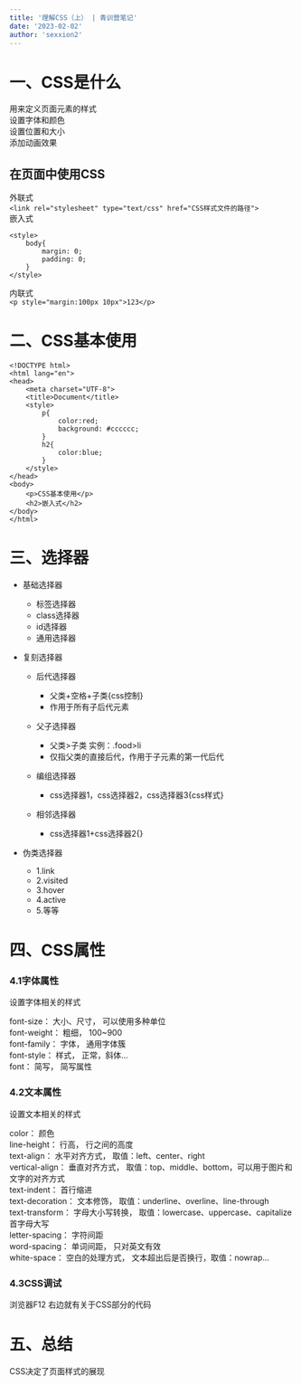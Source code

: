 ```yaml
---
title: '理解CSS（上） | 青训营笔记'
date: '2023-02-02'
author: 'sexxion2'
---
```


# 一、CSS是什么
用来定义页面元素的样式  
设置字体和颜色  
设置位置和大小  
添加动画效果  

## 在页面中使用CSS
外联式  
`<link rel="stylesheet" type="text/css" href="CSS样式文件的路径">
`  
嵌入式
```
<style>
    body{
        margin: 0;
        padding: 0;
    }
</style>
```
内联式  
`<p style="margin:100px 10px">123</p>`  

# 二、CSS基本使用

```
<!DOCTYPE html>
<html lang="en">
<head>
	<meta charset="UTF-8">
	<title>Document</title>
	<style>
		p{
			color:red;
			background: #cccccc;
		}
		h2{
			color:blue;
		}
	</style>
</head>
<body>
	<p>CSS基本使用</p>
	<h2>嵌入式</h2>
</body>
</html>

```

# 三、选择器

-   基础选择器  
    -   标签选择器  
    <!---->

    -   class选择器


    <!---->

    -   id选择器


    <!---->

    -   通用选择器  


-   复刻选择器  


    -   后代选择器  


        -   父类+空格+子类{css控制}  


        <!---->

        -   作用于所有子后代元素  


    <!---->

    -   父子选择器  


        -   父类>子类 实例：.food>li  


        <!---->

        -   仅指父类的直接后代，作用于子元素的第一代后代  


    <!---->

    -   编组选择器  


        -   css选择器1，css选择器2，css选择器3{css样式}  


    <!---->

    -   相邻选择器  


        -   css选择器1+css选择器2{}  


-   伪类选择器  


    -   1.link


    <!---->

    -   2.visited


    <!---->

    -   3.hover


    <!---->

    -   4.active
 
    <!---->

    -   5.等等


# 四、CSS属性

### 4.1字体属性
设置字体相关的样式

  font-size：   大小、尺寸，  可以使用多种单位   
 font-weight：    粗细，   100~900   
 font-family：    字体，   通用字体簇   
  font-style：    样式，    正常，斜体...   
     font：       简写，  简写属性  

### 4.2文本属性
设置文本相关的样式

color：	颜色  
line-height：	行高，	行之间的高度  
text-align：	水平对齐方式，	取值：left、center、right  
vertical-align：	垂直对齐方式，	取值：top、middle、bottom，可以用于图片和文字的对齐方式  
text-indent：	首行缩进  
text-decoration：	文本修饰，	取值：underline、overline、line-through  
text-transform：	字母大小写转换，	取值：lowercase、uppercase、capitalize首字母大写  
letter-spacing：	字符间距  
word-spacing：	单词间距，	只对英文有效  
white-space：	空白的处理方式，	文本超出后是否换行，取值：nowrap...

### 4.3CSS调试
浏览器F12
右边就有关于CSS部分的代码

# 五、总结
CSS决定了页面样式的展现